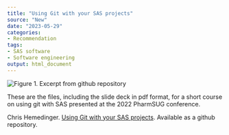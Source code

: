 ```yaml
---
title: "Using Git with your SAS projects"
source: "New"
date: "2023-05-29"
categories:
- Recommendation
tags:
- SAS software
- Software engineering
output: html_document
---
```


![Figure 1. Excerpt from github repository](http://www.pmean.com/new-images/23/git-with-sas-01.png)

<div class="notes">

These are the files, including the slide deck in pdf format, for a short course on using git with SAS presented at the 2022 PharmSUG conference.

Chris Hemedinger. [Using Git with your SAS projects][hem1]. Available as a github repository.

[hem1]: https://github.com/sascommunities/git-workshop

</div>
